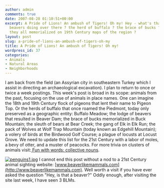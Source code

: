 ```yaml
---
author: admin
comments: true
date: 2007-08-28 01:10:51+00:00
excerpt: A Pride of Lions! An ambush of Tigers! Oh my! Hey - what's that lodge of
  beavers doing over there ? the herd of buffalo ? the brace of bucks ? And why are
  they all memorialized on 19th Century maps of the region ?
layout: post
slug: a-pride-of-lions-an-ambush-of-tigers-oh-my
title: A Pride of Lions! An ambush of Tigers! Oh my!
wordpress_id: 37
categories:
- Animals
- Natural Areas
- Neighborhoods
---
```


I am back from the field (an Assyrian city in southeastern Turkey which I assist in directing an archaeological excavation). I plan to return to once or twice a week postings. This week's post is broad in its scope: animals from the past, focusing on the use of animals in place names. One can imagine the 18th and 19th Century flock of pigeons that lent their name to Pigeon Top. Or the herds of buffalo that once roamed the Piedmont, today only preserved as a geographic entity: Buffalo Meadow; the lodge of beavers that resulted in Beaver Dam; the brace of bucks memorialized in Buck Mountain; the sleuth of bears at Bear Creek; the gang of Elk in Elk Run; the pack of Wolves at Wolf Trap Mountain (today known as Edgehill Mountain); a volery of birds at the Birdwood Golf Course; a plague of locusts at Locust Grove. We need to update this list for the 21st Century with a labor of moles, a bevy of otter, and a muster of peacocks. For more trivia on clusters of animals visit:[ ](http://www.rinkworks.com/words/collective.shtml)[Fun with words: collective nouns](http://www.rinkworks.com/words/collective.shtml).

[![penguins1.jpg](http://www.locohistory.org/blog/wp-content/uploads/2007/08/penguins1.jpg)](http://www.locohistory.org/blog/?attachment_id=143)
I cannot end this post without a nod to a 21st Century animal sighting website: [www.beaverlikemammals.com](http://www.beaverlikemammals.com). Well worth a visit if you have ever asked the question "Hey, is that a beaver?" Oddly enough, after visiting the site last week, I have seen 3 BLMs.
